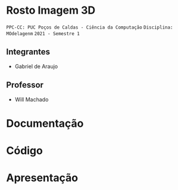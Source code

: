 # Rosto Imagem 3D

`PPC-CC: PUC Poços de Caldas - Ciência da Computação`
`Disciplina: MOdelagenm`
`2021 - Semestre 1`

## Integrantes
- Gabriel de Araujo

## Professor
- Will Machado

# Documentação


# Código


# Apresentação
